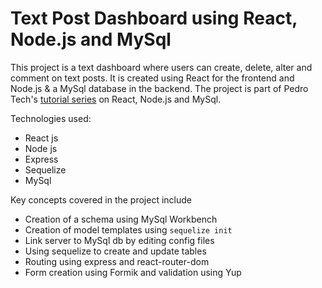 # Text Post Dashboard using React, Node.js and MySql

This project is a text dashboard where users can create, delete, alter and comment on text posts. It is created using React for the frontend and Node.js & a MySql database in the backend. The project is part of Pedro Tech's [tutorial series](https://youtu.be/Hl7diL7SFw8) on React, Node.js and MySql.

Technologies used:
- React js
- Node js
- Express
- Sequelize
- MySql

Key concepts covered in the project include
- Creation of a schema using MySql Workbench
- Creation of model templates using `sequelize init`
- Link server to MySql db by editing config files
- Using sequelize to create and update tables
- Routing using express and react-router-dom
- Form creation using Formik and validation using Yup

